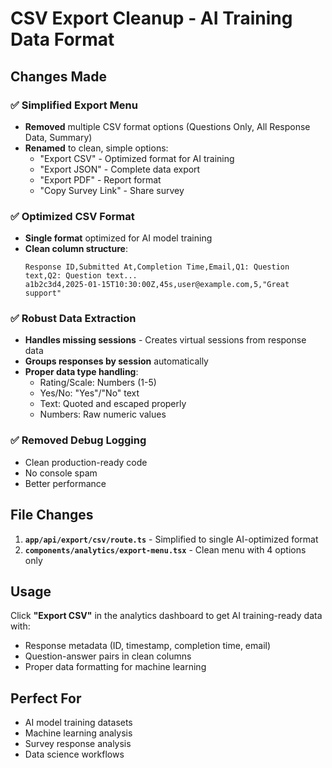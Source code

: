 # CSV Export Cleanup - AI Training Data Format

## Changes Made

### ✅ Simplified Export Menu
- **Removed** multiple CSV format options (Questions Only, All Response Data, Summary)
- **Renamed** to clean, simple options:
  - "Export CSV" - Optimized format for AI training
  - "Export JSON" - Complete data export  
  - "Export PDF" - Report format
  - "Copy Survey Link" - Share survey

### ✅ Optimized CSV Format
- **Single format** optimized for AI model training
- **Clean column structure**:
  ```csv
  Response ID,Submitted At,Completion Time,Email,Q1: Question text,Q2: Question text...
  a1b2c3d4,2025-01-15T10:30:00Z,45s,user@example.com,5,"Great support"
  ```

### ✅ Robust Data Extraction
- **Handles missing sessions** - Creates virtual sessions from response data
- **Groups responses by session** automatically
- **Proper data type handling**:
  - Rating/Scale: Numbers (1-5)
  - Yes/No: "Yes"/"No" text
  - Text: Quoted and escaped properly
  - Numbers: Raw numeric values

### ✅ Removed Debug Logging
- Clean production-ready code
- No console spam
- Better performance

## File Changes
1. **`app/api/export/csv/route.ts`** - Simplified to single AI-optimized format
2. **`components/analytics/export-menu.tsx`** - Clean menu with 4 options only

## Usage
Click **"Export CSV"** in the analytics dashboard to get AI training-ready data with:
- Response metadata (ID, timestamp, completion time, email)
- Question-answer pairs in clean columns
- Proper data formatting for machine learning

## Perfect For
- AI model training datasets
- Machine learning analysis
- Survey response analysis
- Data science workflows
